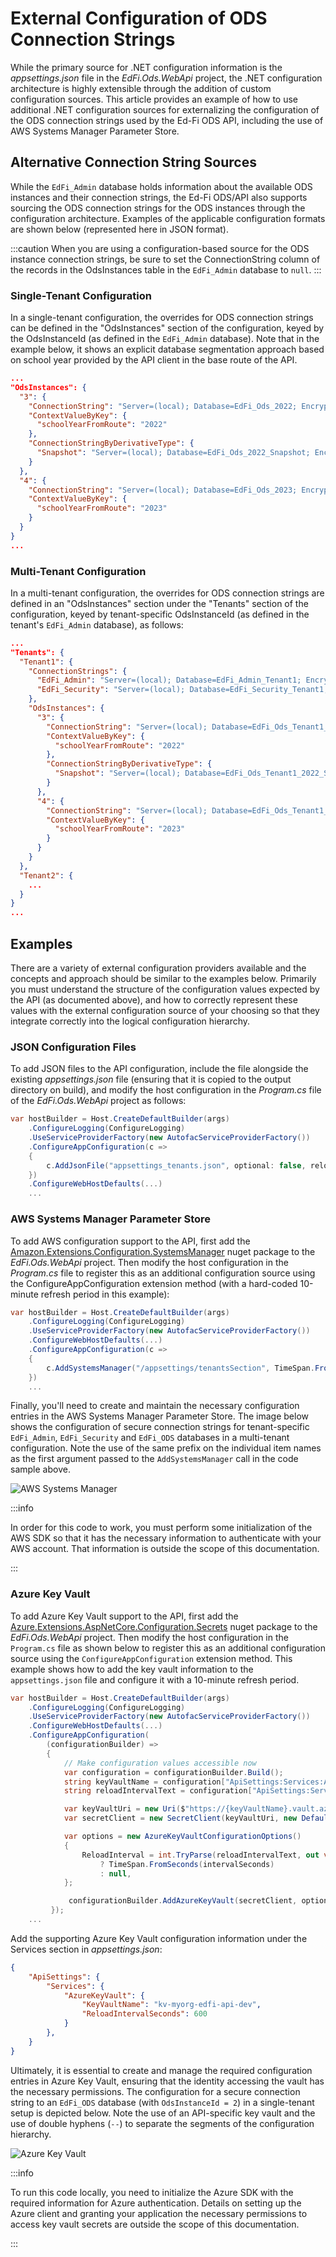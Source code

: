 # External Configuration of ODS Connection Strings

While the primary source for .NET configuration information is the
_appsettings.json_ file in the _EdFi.Ods.WebApi_ project, the .NET configuration
architecture is highly extensible through the addition of custom configuration
sources. This article provides an example of how to use additional .NET
configuration sources for externalizing the configuration of the ODS connection
strings used by the Ed-Fi ODS API, including the use of AWS Systems Manager
Parameter Store.

## Alternative Connection String Sources

While the `EdFi_Admin` database holds information about the available ODS
instances and their connection strings, the Ed-Fi ODS/API also supports sourcing
the ODS connection strings for the ODS instances through the configuration
architecture. Examples of the applicable configuration formats are shown below
(represented here in JSON format).

:::caution
When you are using a configuration-based source for the ODS instance connection
strings, be sure to set the ConnectionString column of the records in the
OdsInstances table in the `EdFi_Admin` database to `null`.
:::

### Single-Tenant Configuration

In a single-tenant configuration, the overrides for ODS connection strings can
be defined in the "OdsInstances" section of the configuration, keyed by the
OdsInstanceId (as defined in the `EdFi_Admin` database). Note that in the example
below, it shows an explicit database segmentation approach based on school year
provided by the API client in the base route of the API.

```json title="snippet from appsettings.json"
...
"OdsInstances": {
  "3": {
    "ConnectionString": "Server=(local); Database=EdFi_Ods_2022; Encrypt=False; Trusted_Connection=True; Application Name=EdFi.Ods.WebApi;",
    "ContextValueByKey": {
      "schoolYearFromRoute": "2022"
    },
    "ConnectionStringByDerivativeType": {
      "Snapshot": "Server=(local); Database=EdFi_Ods_2022_Snapshot; Encrypt=False; Trusted_Connection=True; Application Name=EdFi.Ods.WebApi;"
    }
  },
  "4": {
    "ConnectionString": "Server=(local); Database=EdFi_Ods_2023; Encrypt=False; Trusted_Connection=True; Application Name=EdFi.Ods.WebApi;",
    "ContextValueByKey": {
      "schoolYearFromRoute": "2023"
    }
  }
}
...
```

### Multi-Tenant Configuration

In a multi-tenant configuration, the overrides for ODS connection strings are
defined in an "OdsInstances" section under the "Tenants" section of the
configuration, keyed by tenant-specific OdsInstanceId (as defined in the
tenant's `EdFi_Admin` database), as follows:

```json title="snippet from appsettings.json"
...
"Tenants": {
  "Tenant1": {
    "ConnectionStrings": {
      "EdFi_Admin": "Server=(local); Database=EdFi_Admin_Tenant1; Encrypt=False; Trusted_Connection=True; Application Name=EdFi.Ods.WebApi;",
      "EdFi_Security": "Server=(local); Database=EdFi_Security_Tenant1; Encrypt=False; Trusted_Connection=True; Persist Security Info=True; Application Name=EdFi.Ods.WebApi;"
    },
    "OdsInstances": {
      "3": {
        "ConnectionString": "Server=(local); Database=EdFi_Ods_Tenant1_2022; Encrypt=False; Trusted_Connection=True; Application Name=EdFi.Ods.WebApi;",
        "ContextValueByKey": {
          "schoolYearFromRoute": "2022"
        },
        "ConnectionStringByDerivativeType": {
          "Snapshot": "Server=(local); Database=EdFi_Ods_Tenant1_2022_Snapshot; Encrypt=False; Trusted_Connection=True; Application Name=EdFi.Ods.WebApi;"
        }
      },
      "4": {
        "ConnectionString": "Server=(local); Database=EdFi_Ods_Tenant1_2023; Encrypt=False; Trusted_Connection=True; Application Name=EdFi.Ods.WebApi;",
        "ContextValueByKey": {
          "schoolYearFromRoute": "2023"
        }
      }
    }
  },
  "Tenant2": {
    ...
  }
}
...
```

## Examples

There are a variety of external configuration providers available and the
concepts and approach should be similar to the examples below. Primarily you
must understand the structure of the configuration values expected by the API
(as documented above), and how to correctly represent these values with the
external configuration source of your choosing so that they integrate correctly
into the logical configuration hierarchy.

### JSON Configuration Files

To add JSON files to the API configuration, include the file alongside the
existing _appsettings.json_ file (ensuring that it is copied to the output
directory on build), and modify the host configuration in the _Program.cs_ file
of the _EdFi.Ods.WebApi_ project as follows:

```csharp
var hostBuilder = Host.CreateDefaultBuilder(args)
    .ConfigureLogging(ConfigureLogging)
    .UseServiceProviderFactory(new AutofacServiceProviderFactory())
    .ConfigureAppConfiguration(c =>
    {
        c.AddJsonFile("appsettings_tenants.json", optional: false, reloadOnChange: true);
    })
    .ConfigureWebHostDefaults(...)
    ...
```

### AWS Systems Manager Parameter Store

To add AWS configuration support to the API, first add the
[Amazon.Extensions.Configuration.SystemsManager](https://www.nuget.org/packages/Amazon.Extensions.Configuration.SystemsManager)
nuget package to the _EdFi.Ods.WebApi_ project. Then modify the host
configuration in the _Program.cs_ file to register this as an additional
configuration source using the ConfigureAppConfiguration extension method (with
a hard-coded 10-minute refresh period in this example):

```csharp
var hostBuilder = Host.CreateDefaultBuilder(args)
    .ConfigureLogging(ConfigureLogging)
    .UseServiceProviderFactory(new AutofacServiceProviderFactory())
    .ConfigureWebHostDefaults(...)
    .ConfigureAppConfiguration(c =>
    {
        c.AddSystemsManager("/appsettings/tenantsSection", TimeSpan.FromMinutes(10));
    })
    ...
```

Finally, you'll need to create and maintain the necessary configuration entries
in the AWS Systems Manager Parameter Store. The image below shows the
configuration of secure connection strings for tenant-specific `EdFi_Admin`,
`EdFi_Security` and `EdFi_ODS` databases in a multi-tenant configuration. Note the
use of the same prefix on the individual item names as the first argument passed
to the `AddSystemsManager` call in the code sample above.

![AWS Systems Manager](/img/reference/ods-api/image-2023-11-30_15-1-26.png)

:::info

In order for this code to work, you must perform some initialization
of the AWS SDK so that it has the necessary information to authenticate with
your AWS account. That information is outside the scope of this documentation.

:::

### Azure Key Vault

To add Azure Key Vault support to the API, first add the
[Azure.Extensions.AspNetCore.Configuration.Secrets](https://www.nuget.org/packages/Azure.Extensions.AspNetCore.Configuration.Secrets)
nuget package to the _EdFi.Ods.WebApi_ project. Then modify the host
configuration in the `Program.cs` file as shown below to register this as an
additional configuration source using the `ConfigureAppConfiguration` extension
method. This example shows how to add the key vault information to the
`appsettings.json` file and configure it with a 10-minute refresh period.

```csharp
var hostBuilder = Host.CreateDefaultBuilder(args)
    .ConfigureLogging(ConfigureLogging)
    .UseServiceProviderFactory(new AutofacServiceProviderFactory())
    .ConfigureWebHostDefaults(...)
    .ConfigureAppConfiguration(
        (configurationBuilder) =>
        {
            // Make configuration values accessible now
            var configuration = configurationBuilder.Build();
            string keyVaultName = configuration["ApiSettings:Services:AzureKeyVault:KeyVaultName"];
            string reloadIntervalText = configuration["ApiSettings:Services:AzureKeyVault:ReloadIntervalSeconds"];

            var keyVaultUri = new Uri($"https://{keyVaultName}.vault.azure.net/");
            var secretClient = new SecretClient(keyVaultUri, new DefaultAzureCredential());

            var options = new AzureKeyVaultConfigurationOptions()
            {
                ReloadInterval = int.TryParse(reloadIntervalText, out var intervalSeconds)
                    ? TimeSpan.FromSeconds(intervalSeconds)
                    : null,
            };

             configurationBuilder.AddAzureKeyVault(secretClient, options);
         });
    ...
```

Add the supporting Azure Key Vault configuration information under the Services
section in _appsettings.json_:

```json
{
    "ApiSettings": {
        "Services": {
            "AzureKeyVault": {
                "KeyVaultName": "kv-myorg-edfi-api-dev",
                "ReloadIntervalSeconds": 600
            }
        },
    }
}
```

Ultimately, it is essential to create and manage the required configuration
entries in Azure Key Vault, ensuring that the identity accessing the vault has
the necessary permissions. The configuration for a secure connection string to
an `EdFi_ODS` database (with `OdsInstanceId = 2`) in a single-tenant setup is
depicted below. Note the use of an API-specific key vault and the use of double
hyphens (`--`) to separate the segments of the configuration hierarchy.

![Azure Key Vault](/img/reference/ods-api/image-20240427-204312.png)

:::info

To run this code locally, you need to initialize the Azure SDK with
the required information for Azure authentication. Details on setting up the
Azure client and granting your application the necessary permissions to access
key vault secrets are outside the scope of this documentation.

:::
